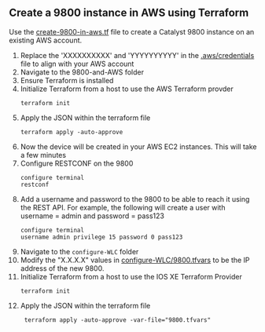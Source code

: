 ## Create a 9800 instance in AWS using Terraform
Use the [create-9800-in-aws.tf](create-9800-in-aws.tf) file to create a Catalyst 9800 instance on an existing AWS account. 

1. Replace the 'XXXXXXXXXX' and 'YYYYYYYYYY' in the [.aws/credentials](./.aws/credentials.txt) file to align with your AWS account
1. Navigate to the 9800-and-AWS folder
1. Ensure Terraform is installed
1. Initialize Terraform from a host to use the AWS Terraform provder
   ```
   terraform init
   ``` 
1. Apply the JSON within the terraform file
   ```
   terraform apply -auto-approve
   ```
1. Now the device will be created in your AWS EC2 instances. This will take a few minutes
1. Configure RESTCONF on the 9800 
    ```
    configure terminal
    restconf 
     ```
1. Add a username and password to the 9800 to be able to reach it using the REST API. For example, the following will create a user with username = admin and password = pass123
    ```
    configure terminal
    username admin privilege 15 password 0 pass123
     ```
1. Navigate to the `configure-WLC` folder
1. Modify the "X.X.X.X" values in [configure-WLC/9800.tfvars](configure-WLC/9800.tfvars) to be the IP address of the new 9800.
1. Initialize Terraform from a host to use the IOS XE Terraform Provider
   ```
   terraform init
   ``` 
1. Apply the JSON within the terraform file
   ```
    terraform apply -auto-approve -var-file="9800.tfvars"
   ```